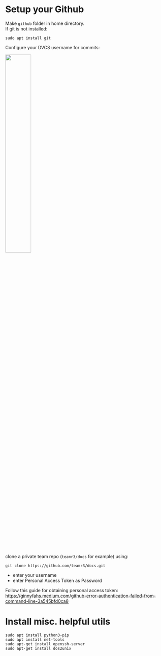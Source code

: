# Setup your Github

Make `github` folder in home directory.</br>
If git is not installed:
```
sudo apt install git
```

Configure your DVCS username for commits:
<p>
<img src="https://user-images.githubusercontent.com/72982560/192076918-67b17e11-c380-4164-ad89-aa42b7b948a6.png"  width=40% height=40%>
</p>

clone a private team repo (`teamr3/docs` for example) using:
```
git clone https://github.com/teamr3/docs.git
```
- enter your username
- enter Personal Access Token as Password

Follow  this guide for obtaining personal access token:
https://ginnyfahs.medium.com/github-error-authentication-failed-from-command-line-3a545bfd0ca8


# Install misc. helpful utils

```
sudo apt install python3-pip
sudo apt install net-tools
sudo apt-get install openssh-server
sudo apt-get install dos2unix
```